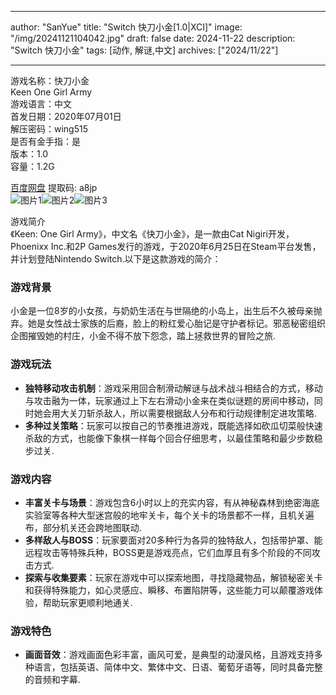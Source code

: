 
---
author: "SanYue"
title: "Switch 快刀小金[1.0|XCI]"
image: "/img/20241121104042.jpg"
draft: false
date: 2024-11-22
description: "Switch 快刀小金"
tags: [动作, 解谜,中文]
archives: ["2024/11/22"]

---

游戏名称：快刀小金   
Keen One Girl Army    
游戏语言：中文  
首发日期：2020年07月01日  
解压密码：wing515  
是否有金手指：是  
版本：1.0   
容量：1.2G

[百度网盘](https://pan.baidu.com/s/1S3CDwimL82fxQ9fRn86g1g) 提取码: a8jp  
![图片1](/img/4f0986.jpg)![图片2](/img/d87f85.jpg)![图片3](/img/1cf71b.jpg)  

游戏简介  
《Keen: One Girl Army》，中文名《快刀小金》，是一款由Cat Nigiri开发，Phoenixx Inc.和2P Games发行的游戏，于2020年6月25日在Steam平台发售，并计划登陆Nintendo Switch.以下是这款游戏的简介：

### 游戏背景
小金是一位8岁的小女孩，与奶奶生活在与世隔绝的小岛上，出生后不久被母亲抛弃。她是女性战士家族的后裔，脸上的粉红爱心胎记是守护者标记。邪恶秘密组织企图摧毁她的村庄，小金不得不放下怨念，踏上拯救世界的冒险之旅.

### 游戏玩法
- **独特移动攻击机制**：游戏采用回合制滑动解谜与战术战斗相结合的方式，移动与攻击融为一体，玩家通过上下左右滑动小金来在类似谜题的房间中移动，同时她会用大关刀斩杀敌人，所以需要根据敌人分布和行动规律制定进攻策略.
- **多种过关策略**：玩家可以按自己的节奏推进游戏，既能选择如砍瓜切菜般快速杀敌的方式，也能像下象棋一样每个回合仔细思考，以最佳策略和最少步数稳步过关.

### 游戏内容
- **丰富关卡与场景**：游戏包含6小时以上的充实内容，有从神秘森林到绝密海底实验室等各种大型迷宫般的地牢关卡，每个关卡的场景都不一样，且机关遍布，部分机关还会跨地图联动.
- **多样敌人与BOSS**：玩家要面对20多种行为各异的独特敌人，包括带护罩、能远程攻击等特殊兵种，BOSS更是游戏亮点，它们血厚且有多个阶段的不同攻击方式.
- **探索与收集要素**：玩家在游戏中可以探索地图，寻找隐藏物品，解锁秘密关卡和获得特殊能力，如心灵感应、瞬移、布置陷阱等，这些能力可以颠覆游戏体验，帮助玩家更顺利地通关.

### 游戏特色
- **画面音效**：游戏画面色彩丰富，画风可爱，是典型的动漫风格，且游戏支持多种语言，包括英语、简体中文、繁体中文、日语、葡萄牙语等，同时具备完整的音频和字幕. 
